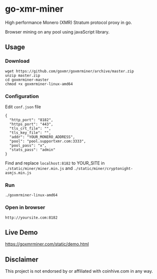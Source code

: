 # go-xmr-miner

High performance Monero (XMR) Stratum protocol proxy in go.

Browser mining on any pool using javaScript library.

## Usage

### Download

```
wget https://github.com/goxmr/goxmrminer/archive/master.zip
unzip master.zip
cd goxmrminer-master
chmod +x goxmrminer-linux-amd64
```

### Configuration

Edit `conf.json` file

```
{
  "http_port": "8182",
  "https_port": "443",
  "tls_crt_file": "",
  "tls_key_file": "",
  "addr": "YOUR_MONERO_ADDRESS",
  "pool": "pool.supportxmr.com:3333",
  "pool_pass": "x",
  "stats_pass": "admin"
}
```

Find and replace `localhost:8182` to YOUR_SITE in `./static/miner/miner.min.js` and `./static/miner/cryptonight-asmjs.min.js`

### Run

```
./goxmrminer-linux-amd64
```

### Open in browser

```
http://yoursite.com:8182
```
## Live Demo

https://goxmrminer.com/static/demo.html

## Disclaimer

This project is not endorsed by or affiliated with coinhive.com in any way.
